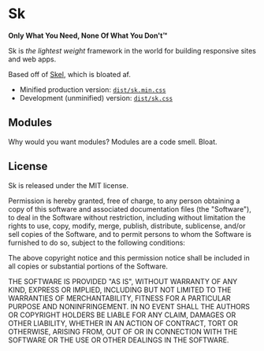 # Sk

**Only What You Need, None Of What You Don't™**

Sk is _the lightest weight_ framework in the world for building responsive sites and web apps.

Based off of [Skel](https://github.com/ajlkn/skel), which is bloated af. 

- Minified production version: [`dist/sk.min.css`](dist/sk.min.css)
- Development (unminified) version: [`dist/sk.css`](dist/sk.css)

## Modules

Why would you want modules? Modules are a code smell. Bloat.


## License

Sk is released under the MIT license.

Permission is hereby granted, free of charge, to any person obtaining a copy of this software and associated documentation files (the "Software"), to deal in the Software without restriction, including without limitation the rights to use, copy, modify, merge, publish, distribute, sublicense, and/or sell copies of the Software, and to permit persons to whom the Software is furnished to do so, subject to the following conditions:

The above copyright notice and this permission notice shall be included in all copies or substantial portions of the Software.

THE SOFTWARE IS PROVIDED "AS IS", WITHOUT WARRANTY OF ANY KIND, EXPRESS OR IMPLIED, INCLUDING BUT NOT LIMITED TO THE WARRANTIES OF MERCHANTABILITY, FITNESS FOR A PARTICULAR PURPOSE AND NONINFRINGEMENT. IN NO EVENT SHALL THE AUTHORS OR COPYRIGHT HOLDERS BE LIABLE FOR ANY CLAIM, DAMAGES OR OTHER LIABILITY, WHETHER IN AN ACTION OF CONTRACT, TORT OR OTHERWISE, ARISING FROM, OUT OF OR IN CONNECTION WITH THE SOFTWARE OR THE USE OR OTHER DEALINGS IN THE SOFTWARE.
